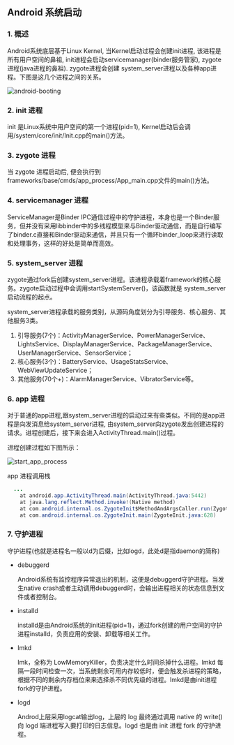 ## Android 系统启动

### 1. 概述

Android系统底层基于Linux Kernel, 当Kernel启动过程会创建init进程, 该进程是所有用户空间的鼻祖, init进程会启动servicemanager(binder服务管家), zygote进程(java进程的鼻祖). zygote进程会创建 system_server进程以及各种app进程。下图是这几个进程之间的关系。

![android-booting](http://gityuan.com/images/android-arch/android-booting.jpg)

### 2. init 进程

init 是Linux系统中用户空间的第一个进程(pid=1), Kernel启动后会调用/system/core/init/Init.cpp的main()方法。

### 3. zygote 进程

当 zygote 进程启动后, 便会执行到frameworks/base/cmds/app_process/App_main.cpp文件的main()方法。

### 4. servicemanager 进程

ServiceManager是Binder IPC通信过程中的守护进程，本身也是一个Binder服务，但并没有采用libbinder中的多线程模型来与Binder驱动通信，而是自行编写了binder.c直接和Binder驱动来通信，并且只有一个循环binder_loop来进行读取和处理事务，这样的好处是简单而高效。

### 5. system_server 进程

zygote通过fork后创建system_server进程。该进程承载着framework的核心服务。zygote启动过程中会调用startSystemServer()，该函数就是 system_server 启动流程的起点。

system_server进程承载的服务类别，从源码角度划分为引导服务、核心服务、其他服务3类。 

1. 引导服务(7个)：ActivityManagerService、PowerManagerService、LightsService、DisplayManagerService、PackageManagerService、UserManagerService、SensorService；
2. 核心服务(3个)：BatteryService、UsageStatsService、WebViewUpdateService；
3. 其他服务(70个+)：AlarmManagerService、VibratorService等。

### 6. app 进程

对于普通的app进程,跟system_server进程的启动过来有些类似。不同的是app进程是向发消息给system_server进程, 由system_server向zygote发出创建进程的请求。进程创建后，接下来会进入ActivityThread.main()过程。

进程创建过程如下图所示：

![start_app_process](http://gityuan.com/images/android-process/start_app_process.jpg)

app 进程调用栈

```java
  ...
    at android.app.ActivityThread.main(ActivityThread.java:5442)
    at java.lang.reflect.Method.invoke!(Native method)
    at com.android.internal.os.ZygoteInit$MethodAndArgsCaller.run(ZygoteInit.java:738)
    at com.android.internal.os.ZygoteInit.main(ZygoteInit.java:628)
```

### 7. 守护进程

守护进程(也就是进程名一般以d为后缀，比如logd，此处d是指daemon的简称)

- debuggerd

  Android系统有监控程序异常退出的机制，这便是debuggerd守护进程。当发生native crash或者主动调用debuggerd时，会输出进程相关的状态信息到文件或者控制台。

- installd

  installd是由Android系统的init进程(pid=1)，通过fork创建的用户空间的守护进程installd，负责应用的安装、卸载等相关工作。

- lmkd

  lmk，全称为 LowMemoryKiller，负责决定什么时间杀掉什么进程。lmkd 每隔一段时间检查一次，当系统剩余可用内存较低时，便会触发杀进程的策略，根据不同的剩余内存档位来来选择杀不同优先级的进程。lmkd是由init进程fork的守护进程。

- logd

  Androd上层采用logcat输出log，上层的 log 最终通过调用 native 的 write()向 logd 端进程写入要打印的日志信息。logd 也是由 init 进程 fork 的守护进程。

  

  